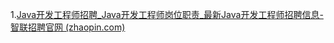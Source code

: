 1.[Java开发工程师招聘_Java开发工程师岗位职责_最新Java开发工程师招聘信息-智联招聘官网 (zhaopin.com)](https://jobs.zhaopin.com/CC379825110J40136375101.htm?refcode=4019&srccode=401901&preactionid=95c5357d-eb9f-41b5-9bf8-60df96349ba8)

